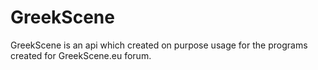 # GreekScene
GreekScene is an api which created on purpose usage for the programs created for GreekScene.eu forum.
